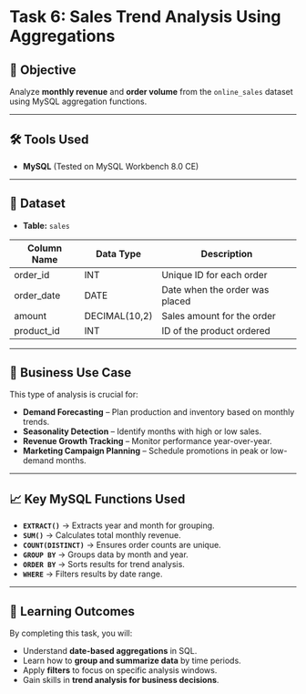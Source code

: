 # Task 6: Sales Trend Analysis Using Aggregations

## 📌 Objective
Analyze **monthly revenue** and **order volume** from the `online_sales` dataset using MySQL aggregation functions.

---

## 🛠 Tools Used
- **MySQL** (Tested on MySQL Workbench 8.0 CE)

---

## 📂 Dataset
- **Table:** `sales`

| Column Name  | Data Type      | Description |
|--------------|---------------|-------------|
| order_id     | INT           | Unique ID for each order |
| order_date   | DATE          | Date when the order was placed |
| amount       | DECIMAL(10,2) | Sales amount for the order |
| product_id   | INT           | ID of the product ordered |

---

## 💼 Business Use Case
This type of analysis is crucial for:
- **Demand Forecasting** – Plan production and inventory based on monthly trends.
- **Seasonality Detection** – Identify months with high or low sales.
- **Revenue Growth Tracking** – Monitor performance year-over-year.
- **Marketing Campaign Planning** – Schedule promotions in peak or low-demand months.

---

## 📈 Key MySQL Functions Used
- **`EXTRACT()`** → Extracts year and month for grouping.
- **`SUM()`** → Calculates total monthly revenue.
- **`COUNT(DISTINCT)`** → Ensures order counts are unique.
- **`GROUP BY`** → Groups data by month and year.
- **`ORDER BY`** → Sorts results for trend analysis.
- **`WHERE`** → Filters results by date range.

---

## 📌 Learning Outcomes
By completing this task, you will:
- Understand **date-based aggregations** in SQL.
- Learn how to **group and summarize data** by time periods.
- Apply **filters** to focus on specific analysis windows.
- Gain skills in **trend analysis for business decisions**.
